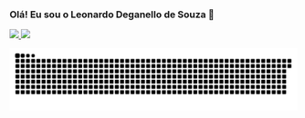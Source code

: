 ### Olá! Eu sou o Leonardo Deganello de Souza 👋

<!--
**lelo451/lelo451** is a ✨ _special_ ✨ repository because its `README.md` (this file) appears on your GitHub profile.

Here are some ideas to get you started:

- 🔭 I’m currently working on ...
- 🌱 I’m currently learning ...
- 👯 I’m looking to collaborate on ...
- 🤔 I’m looking for help with ...
- 💬 Ask me about ...
- 📫 How to reach me: ...
- 😄 Pronouns: ...
- ⚡ Fun fact: ...
-->

 <div> 
  <a href="https://github.com/lelo451">
  <img height="180em" src="https://github-readme-stats.vercel.app/api?username=lelo451&show_icons=true&theme=gotham&include_all_commits=true&count_private=true"/>
  <img height="180em" src="https://github-readme-stats.vercel.app/api/top-langs/?username=lelo451&layout=compact&langs_count=7&theme=gotham"/>
</div>

  ![Snake animation](https://github.com/lelo451/lelo451/blob/main/snake.svg)
